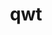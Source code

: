 ---
title: "qwt"
layout: cache
categories: [package, develop]
meta: {"compilers": ["gcc@=11.1.0"], "num_specs": 10, "num_specs_by_stack": {"data-vis-sdk": 10, "root": 10}, "oss": ["ubuntu20.04"], "platforms": ["linux"], "stacks": ["data-vis-sdk", "root"], "targets": ["x86_64_v3"], "versions": ["6.3.0"]}
spec_details: [{"compiler": "gcc@=11.1.0", "hash": "bil6tigtospmcezvhijokhfdvy3bnj3s", "os": "ubuntu20.04", "platform": "linux", "size": "-", "stacks": ["data-vis-sdk", "root"], "target": "x86_64_v3", "variants": ["build_system=qmake", "~designer", "+opengl", "patches=73df727"], "versions": ["6.3.0"]}, {"compiler": "gcc@=11.1.0", "hash": "brnggao4gtfv7mj3cnsfe3pqvtajjcfa", "os": "ubuntu20.04", "platform": "linux", "size": "-", "stacks": ["data-vis-sdk", "root"], "target": "x86_64_v3", "variants": ["build_system=qmake", "~designer", "+opengl", "patches=73df727"], "versions": ["6.3.0"]}, {"compiler": "gcc@=11.1.0", "hash": "d6w3dufahmqnlbonyhuvwf3i3yrhdx6e", "os": "ubuntu20.04", "platform": "linux", "size": "-", "stacks": ["data-vis-sdk", "root"], "target": "x86_64_v3", "variants": ["build_system=qmake", "~designer", "+opengl", "patches=73df727"], "versions": ["6.3.0"]}, {"compiler": "gcc@=11.1.0", "hash": "njlfq5wpdc2o5qlwab4kan2b5fza7ea5", "os": "ubuntu20.04", "platform": "linux", "size": "-", "stacks": ["data-vis-sdk", "root"], "target": "x86_64_v3", "variants": ["build_system=qmake", "~designer", "+opengl", "patches=73df727"], "versions": ["6.3.0"]}, {"compiler": "gcc@=11.1.0", "hash": "nu45et66nbq257c7vtatffeabjy2yvl7", "os": "ubuntu20.04", "platform": "linux", "size": "-", "stacks": ["data-vis-sdk", "root"], "target": "x86_64_v3", "variants": ["build_system=qmake", "~designer", "+opengl", "patches=73df727"], "versions": ["6.3.0"]}, {"compiler": "gcc@=11.1.0", "hash": "p7pwuj5cs5zem6khzx4okkvq2wazssrz", "os": "ubuntu20.04", "platform": "linux", "size": "-", "stacks": ["data-vis-sdk", "root"], "target": "x86_64_v3", "variants": ["build_system=qmake", "~designer", "+opengl", "patches=73df727"], "versions": ["6.3.0"]}, {"compiler": "gcc@=11.1.0", "hash": "ptwungicb4vqpznhn7r5db6sg6zgqtcf", "os": "ubuntu20.04", "platform": "linux", "size": "-", "stacks": ["data-vis-sdk", "root"], "target": "x86_64_v3", "variants": ["build_system=qmake", "~designer", "+opengl", "patches=73df727"], "versions": ["6.3.0"]}, {"compiler": "gcc@=11.1.0", "hash": "rfsykuq7zadq5mks6p7xxelfsocbkttf", "os": "ubuntu20.04", "platform": "linux", "size": "-", "stacks": ["data-vis-sdk", "root"], "target": "x86_64_v3", "variants": ["build_system=qmake", "~designer", "+opengl", "patches=73df727"], "versions": ["6.3.0"]}, {"compiler": "gcc@=11.1.0", "hash": "wxg2db7g7bnygxjkdmude72pzje6amn6", "os": "ubuntu20.04", "platform": "linux", "size": "-", "stacks": ["data-vis-sdk", "root"], "target": "x86_64_v3", "variants": ["build_system=qmake", "~designer", "+opengl", "patches=73df727"], "versions": ["6.3.0"]}, {"compiler": "gcc@=11.1.0", "hash": "zguruuj4nxo6rcrhakjvgq2cs4hcv7ji", "os": "ubuntu20.04", "platform": "linux", "size": "-", "stacks": ["data-vis-sdk", "root"], "target": "x86_64_v3", "variants": ["build_system=qmake", "~designer", "+opengl", "patches=73df727"], "versions": ["6.3.0"]}]
---